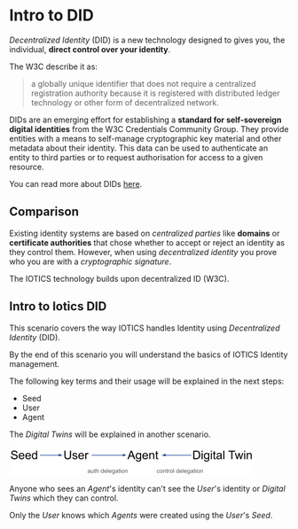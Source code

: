 # Intro to DID

_Decentralized Identity_ (DID) is a new technology designed to gives you, the individual, **direct control over your identity**.

The W3C describe it as:

> a globally unique identifier that does not require a centralized registration authority because it is registered with distributed ledger technology or other form of decentralized network.

DIDs are an emerging effort for establishing a **standard for self-sovereign digital identities** from the W3C Credentials Community Group. They provide entities with a means to self-manage cryptographic key material and other metadata about their identity. This data can be used to authenticate an entity to third parties or to request authorisation for access to a given resource.

You can read more about DIDs [here](https://www.w3.org/TR/did-core/).

## Comparison

Existing identity systems are based on _centralized parties_ like **domains** or **certificate authorities** that chose whether to accept or reject an identity as they control them. However, when using _decentralized identity_ you prove who you are with a _cryptographic signature_.

The IOTICS technology builds upon decentralized ID (W3C).

## Intro to Iotics DID

This scenario covers the way IOTICS handles Identity using _Decentralized Identity_ (DID).

By the end of this scenario you will understand the basics of IOTICS Identity management.

The following key terms and their usage will be explained in the next steps:

* Seed
* User
* Agent

The *Digital Twins* will be explained in another scenario.

![Seed-User-Agent-DigitalTwin](./assets/seed-user-agent-twin.png)

Anyone who sees an _Agent_'s identity can't see the _User_'s identity or _Digital Twins_ which they can control.

Only the _User_ knows which _Agents_ were created using the _User_'s _Seed_.
